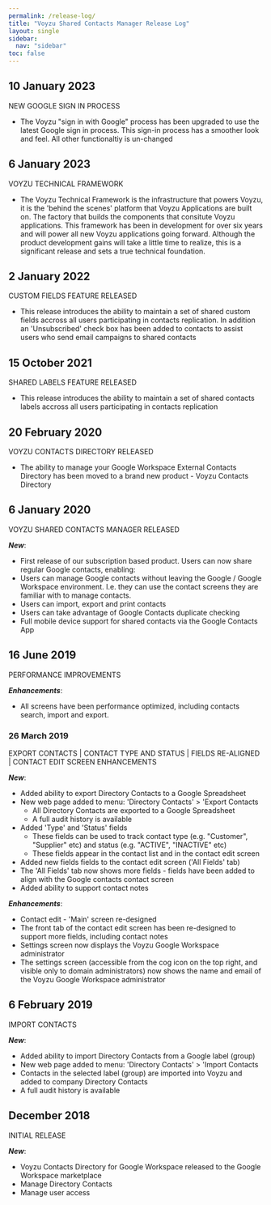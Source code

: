 ```yaml
---
permalink: /release-log/
title: "Voyzu Shared Contacts Manager Release Log"
layout: single
sidebar:
  nav: "sidebar"
toc: false
---
```


## 10 January 2023
NEW GOOGLE SIGN IN PROCESS
- The Voyzu "sign in with Google" process has been upgraded to use the latest Google sign in process. This sign-in process has a smoother look and feel. All other functionaltiy is un-changed

## 6 January 2023
VOYZU TECHNICAL FRAMEWORK
- The Voyzu Technical Framework is the infrastructure that powers Voyzu, it is the 'behind the scenes' platform that Voyzu Applications are built on. The factory that builds the components that consitute Voyzu applications. This framework has been in development for over six years and will power all new Voyzu applications going forward. Although the product development gains will take a little time to realize, this is a significant release and sets a true technical foundation.

## 2 January 2022
CUSTOM FIELDS FEATURE RELEASED
- This release introduces the ability to maintain a set of shared custom fields accross all users participating in contacts replication.  In addition an 'Unsubscribed' check box has been added to contacts to assist users who send email campaigns to shared contacts

## 15 October 2021
SHARED LABELS FEATURE RELEASED
- This release introduces the ability to maintain a set of shared contacts labels accross all users participating in contacts replication

## 20 February 2020
VOYZU CONTACTS DIRECTORY RELEASED
- The ability to manage your Google Workspace External Contacts Directory has been moved to a brand new product - Voyzu Contacts Directory

## 6 January 2020
VOYZU SHARED CONTACTS MANAGER RELEASED

**_New_**:
- First release of our subscription based product. Users can now share regular Google contacts, enabling:
- Users can manage Google contacts without leaving the Google / Google Workspace environment. I.e. they can use the contact screens they are familiar with to manage contacts.
- Users can import, export and print contacts
- Users can take advantage of Google Contacts duplicate checking
- Full mobile device support for shared contacts via the Google Contacts App

## 16 June 2019
PERFORMANCE IMPROVEMENTS

**_Enhancements_**:
- All screens have been performance optimized, including contacts search, import and export.

### 26 March 2019
EXPORT CONTACTS | CONTACT TYPE AND STATUS | FIELDS RE-ALIGNED | CONTACT EDIT SCREEN ENHANCEMENTS

**_New_**:
- Added ability to export Directory Contacts to a Google Spreadsheet
- New web page added to menu: 'Directory Contacts' > 'Export Contacts
    - All Directory Contacts are exported to a Google Spreadsheet
    - A full audit history is available
- Added 'Type' and 'Status' fields
    - These fields can be used to track contact type (e.g. "Customer", "Supplier" etc) and status (e.g. "ACTIVE", "INACTIVE" etc)
    - These fields appear in the contact list and in the contact edit screen
- Added new fields fields to the contact edit screen ('All Fields' tab)
- The 'All Fields' tab now shows more fields - fields have been added to align with the Google contacts contact screen
- Added ability to support contact notes

**_Enhancements_**:
- Contact edit - 'Main' screen re-designed
- The front tab of the contact edit screen has been re-designed to support more fields, including contact notes
- Settings screen now displays the Voyzu Google Workspace administrator
- The settings screen (accessible from the cog icon on the top right, and visible only to domain administrators) now shows the name and email of the Voyzu Google Workspace administrator

## 6 February 2019
IMPORT CONTACTS

**_New_**:
- Added ability to import Directory Contacts from a Google label (group)
- New web page added to menu: 'Directory Contacts' > 'Import Contacts
- Contacts in the selected label (group) are imported into Voyzu and added to company Directory Contacts
- A full audit history is available

## December 2018
INITIAL RELEASE

**_New_**:
- Voyzu Contacts Directory for Google Workspace released to the Google Workspace marketplace
- Manage Directory Contacts
- Manage user access

